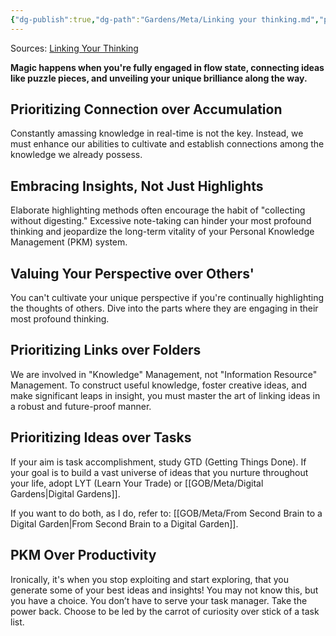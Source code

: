 ```yaml
---
{"dg-publish":true,"dg-path":"Gardens/Meta/Linking your thinking.md","permalink":"/gardens/meta/linking-your-thinking/","tags":["second-brain","second-brain","pkm",""]}
---
```



Sources: [Linking Your Thinking](https://www.linkingyourthinking.com/)

**Magic happens when you're fully engaged in flow state, connecting ideas like puzzle pieces, and unveiling your unique brilliance along the way.**

## Prioritizing Connection over Accumulation

Constantly amassing knowledge in real-time is not the key. Instead, we must enhance our abilities to cultivate and establish connections among the knowledge we already possess.

## Embracing Insights, Not Just Highlights

Elaborate highlighting methods often encourage the habit of "collecting without digesting." Excessive note-taking can hinder your most profound thinking and jeopardize the long-term vitality of your Personal Knowledge Management (PKM) system.

## Valuing Your Perspective over Others'

You can't cultivate your unique perspective if you're continually highlighting the thoughts of others. Dive into the parts where they are engaging in their most profound thinking.


## Prioritizing Links over Folders

We are involved in "Knowledge" Management, not "Information Resource" Management. To construct useful knowledge, foster creative ideas, and make significant leaps in insight, you must master the art of linking ideas in a robust and future-proof manner.


## Prioritizing Ideas over Tasks

If your aim is task accomplishment, study GTD (Getting Things Done). If your goal is to build a vast universe of ideas that you nurture throughout your life, adopt LYT (Learn Your Trade) or [[GOB/Meta/Digital Gardens\|Digital Gardens]].

If you want to do both, as I do, refer to: [[GOB/Meta/From Second Brain to a Digital Garden\|From Second Brain to a Digital Garden]].

## PKM Over Productivity
  
Ironically, it's when you stop exploiting and start exploring, that you generate some of your best ideas and insights!
You may not know this, but you have a choice. You don’t have to serve your task manager. Take the power back. Choose to be led by the carrot of curiosity over stick of a task list.